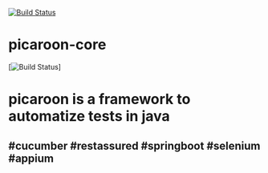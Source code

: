 [![Build Status](https://travis-ci.com/mpontoc/picaroon-core.svg?branch=main)](https://travis-ci.com/mpontoc/picaroon-core)
# picaroon-core
[![Build Status](https://travis-ci.com/mpontoc/picaroon-core.svg?branch=main)]
<h1> picaroon is a framework to automatize tests in java </h2>
<h2> #cucumber
#restassured
#springboot
#selenium
#appium </h2>


